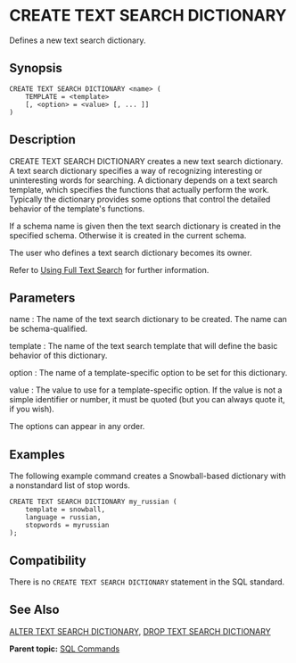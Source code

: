 # CREATE TEXT SEARCH DICTIONARY 

Defines a new text search dictionary.

## Synopsis 

``` {#sql_command_synopsis}
CREATE TEXT SEARCH DICTIONARY <name> (
    TEMPLATE = <template>
    [, <option> = <value> [, ... ]]
)
```

## Description 

CREATE TEXT SEARCH DICTIONARY creates a new text search dictionary. A text search dictionary specifies a way of recognizing interesting or uninteresting words for searching. A dictionary depends on a text search template, which specifies the functions that actually perform the work. Typically the dictionary provides some options that control the detailed behavior of the template's functions.

If a schema name is given then the text search dictionary is created in the specified schema. Otherwise it is created in the current schema.

The user who defines a text search dictionary becomes its owner.

Refer to [Using Full Text Search](../../admin_guide/textsearch/full-text-search.html#full-text-search) for further information.

## Parameters 

name
:   The name of the text search dictionary to be created. The name can be schema-qualified.

template
:   The name of the text search template that will define the basic behavior of this dictionary.

option
:   The name of a template-specific option to be set for this dictionary.

value
:   The value to use for a template-specific option. If the value is not a simple identifier or number, it must be quoted \(but you can always quote it, if you wish\).

The options can appear in any order.

## Examples 

The following example command creates a Snowball-based dictionary with a nonstandard list of stop words.

```
CREATE TEXT SEARCH DICTIONARY my_russian (
    template = snowball,
    language = russian,
    stopwords = myrussian
);
```

## Compatibility 

There is no `CREATE TEXT SEARCH DICTIONARY` statement in the SQL standard.

## See Also 

[ALTER TEXT SEARCH DICTIONARY](ALTER_TEXT_SEARCH_DICTIONARY.html), [DROP TEXT SEARCH DICTIONARY](DROP_TEXT_SEARCH_DICTIONARY.html)

**Parent topic:** [SQL Commands](../sql_commands/sql_ref.html)

